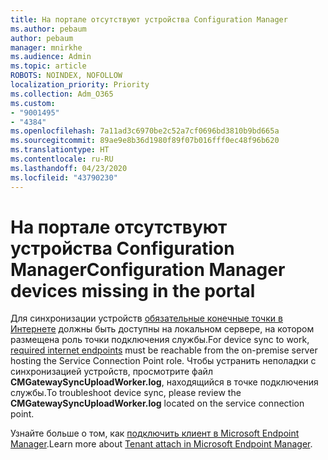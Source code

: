 ```yaml
---
title: На портале отсутствуют устройства Configuration Manager
ms.author: pebaum
author: pebaum
manager: mnirkhe
ms.audience: Admin
ms.topic: article
ROBOTS: NOINDEX, NOFOLLOW
localization_priority: Priority
ms.collection: Adm_O365
ms.custom:
- "9001495"
- "4384"
ms.openlocfilehash: 7a11ad3c6970be2c52a7cf0696bd3810b9bd665a
ms.sourcegitcommit: 89ae9e8b36d1980f89f07b016fff0ec48f96b620
ms.translationtype: HT
ms.contentlocale: ru-RU
ms.lasthandoff: 04/23/2020
ms.locfileid: "43790230"
---
```

# <a name="configuration-manager-devices-missing-in-the-portal"></a><span data-ttu-id="42b29-102">На портале отсутствуют устройства Configuration Manager</span><span class="sxs-lookup"><span data-stu-id="42b29-102">Configuration Manager devices missing in the portal</span></span>

<span data-ttu-id="42b29-103">Для синхронизации устройств [обязательные конечные точки в Интернете](https://docs.microsoft.com/configmgr/tenant-attach/device-sync-actions#internet-endpoints) должны быть доступны на локальном сервере, на котором размещена роль точки подключения службы.</span><span class="sxs-lookup"><span data-stu-id="42b29-103">For device sync to work, [required internet endpoints](https://docs.microsoft.com/configmgr/tenant-attach/device-sync-actions#internet-endpoints) must be reachable from the on-premise server hosting the Service Connection Point role.</span></span> <span data-ttu-id="42b29-104">Чтобы устранить неполадки с синхронизацией устройств, просмотрите файл **CMGatewaySyncUploadWorker.log**, находящийся в точке подключения службы.</span><span class="sxs-lookup"><span data-stu-id="42b29-104">To troubleshoot device sync, please review the **CMGatewaySyncUploadWorker.log** located on the service connection point.</span></span>

<span data-ttu-id="42b29-105">Узнайте больше о том, как [подключить клиент в Microsoft Endpoint Manager](https://docs.microsoft.com/configmgr/tenant-attach/).</span><span class="sxs-lookup"><span data-stu-id="42b29-105">Learn more about [Tenant attach in Microsoft Endpoint Manager](https://docs.microsoft.com/configmgr/tenant-attach/).</span></span>

